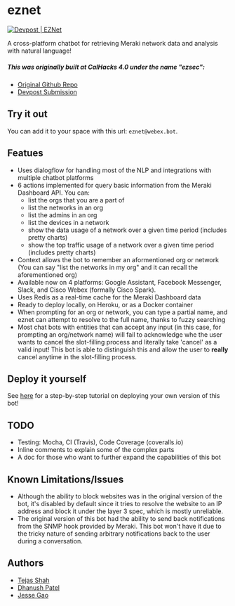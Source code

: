 # eznet
[![Devpost | EZNet](https://badges.devpost-shields.com/get-badge?name=EZNet&id=ezsec&type=big-logo&style=flat)](https://devpost.com/software/ezsec)

A cross-platform chatbot for retrieving Meraki network data and analysis with natural language!

##### This was originally built at CalHacks 4.0 under the name "ezsec":
* [Original Github Repo](https://github.com/Dhanush123/ezsec)
* [Devpost Submission](https://devpost.com/software/ezsec)

## Try it out
You can add it to your space with this url: `eznet@webex.bot`.

## Featues
* Uses dialogflow for handling most of the NLP and integrations with multiple chatbot platforms
* 6 actions implemented for query basic information from the Meraki Dashboard API. You can:
  * list the orgs that you are a part of
  * list the networks in an org
  * list the admins in an org
  * list the devices in a network
  * show the data usage of a network over a given time period (includes pretty charts)
  * show the top traffic usage of a network over a given time period (includes pretty charts)
* Context allows the bot to remember an aformentioned org or network (You can say "list the networks in my org" and it can recall the aforementioned org)
* Available now on 4 platforms: Google Assistant, Facebook Messenger, Slack, and Cisco Webex (formally Cisco Spark).
* Uses Redis as a real-time cache for the Meraki Dashboard data
* Ready to deploy locally, on Heroku, or as a Docker container
* When prompting for an org or network, you can type a partial name, and eznet can attempt to resolve to the full name, thanks to fuzzy searching
* Most chat bots with entities that can accept any input (in this case, for prompting an org/network name) will fail to acknowledge whe the user wants to cancel the slot-filling process and literally take 'cancel' as a valid input! This bot is able to distinguish this and allow the user to **really** cancel anytime in the slot-filling process.

## Deploy it yourself
See [here](TUTORIAL.md) for a step-by-step tutorial on deploying your own version of this bot!

## TODO
* Testing: Mocha, CI (Travis), Code Coverage (coveralls.io)
* Inline comments to explain some of the complex parts
* A doc for those who want to further expand the capabilities of this bot

## Known Limitations/Issues
* Although the ability to block websites was in the original version of the bot, it's disabled by default since it tries to resolve the website to an IP address and block it under the layer 3 spec, which is mostly unreliable.
* The original version of this bot had the ability to send back notifications from the SNMP hook provided by Meraki. This bot won't have it due to the tricky nature of sending arbitrary notifications back to the user during a conversation.

## Authors
* [Tejas Shah](https://github.com/tejashah88)
* [Dhanush Patel](https://github.com/Dhanush123)
* [Jesse Gao](https://github.com/Jessegao)

